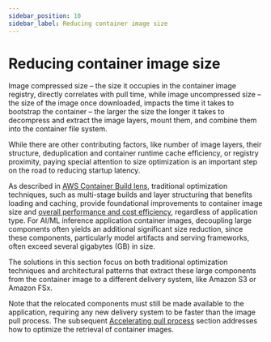 ```yaml
---
sidebar_position: 10
sidebar_label: Reducing container image size
---
```


# Reducing container image size

Image compressed size – the size it occupies in the container image registry, directly correlates with pull time, while image uncompressed size – the size of the image once downloaded, impacts the time it takes to bootstrap the container – the larger the size the longer it takes to decompress and extract the image layers, mount them, and combine them into the container file system. 

While there are other contributing factors, like number of image layers, their structure, deduplication and container runtime cache efficiency, or registry proximity, paying special attention to size optimization is an important step on the road to reducing startup latency.
 
As described in [AWS Container Build lens](https://docs.aws.amazon.com/wellarchitected/latest/container-build-lens/container-build-lens.html), traditional optimization techniques, such as multi-stage builds and layer structuring that benefits loading and caching, provide foundational improvements to container image size and [overall performance and cost efficiency](https://docs.aws.amazon.com/wellarchitected/latest/container-build-lens/cost-effective-resources.html), regardless of application type. For AI/ML inference application container images, decoupling large components often yields an additional significant size reduction, since these components, particularly model artifacts and serving frameworks, often exceed several gigabytes (GB) in size.

The solutions in this section focus on both traditional optimization techniques and architectural patterns that extract these large components from the container image to a different delivery system, like Amazon S3 or Amazon FSx. 

Note that the relocated components must still be made available to the application, requiring any new delivery system to be faster than the image pull process. The subsequent [Accelerating pull process](../accelerate-pull-process/index.md) section addresses how to optimize the retrieval of container images. 


 